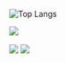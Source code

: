 ![Top Langs](https://github-readme-stats.vercel.app/api/top-langs/?username=11k11k&layout=compact&theme=tokyonight)

![](https://github-readme-activity-graph.cyclic.app/graph?username=你的Github用户名&theme=dracula)

<img align="center" src="https://github-readme-stats.vercel.app/api/top-langs/?username={YOUR_USERNAME}&theme=transparent&hide_border=true&layout=donut-vertical&langs_count=6" />
<img align="center" src="https://skillicons.dev/icons?i={bilbil}&theme=light" />
<head>
  <link rel="stylesheet" href="https://cdnjs.cloudflare.com/ajax/libs/font-awesome/6.0.0-beta3/css/all.min.css">
</head>
